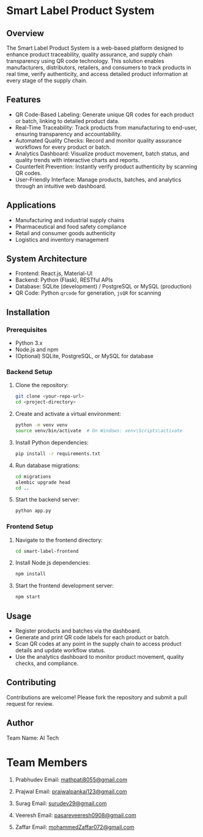 
# Smart Label Product System

## Overview

The Smart Label Product System is a web-based platform designed to enhance product traceability, quality assurance, and supply chain transparency using QR code technology. This solution enables manufacturers, distributors, retailers, and consumers to track products in real time, verify authenticity, and access detailed product information at every stage of the supply chain.

## Features

* QR Code-Based Labeling: Generate unique QR codes for each product or batch, linking to detailed product data.
* Real-Time Traceability: Track products from manufacturing to end-user, ensuring transparency and accountability.
* Automated Quality Checks: Record and monitor quality assurance workflows for every product or batch.
* Analytics Dashboard: Visualize product movement, batch status, and quality trends with interactive charts and reports.
* Counterfeit Prevention: Instantly verify product authenticity by scanning QR codes.
* User-Friendly Interface: Manage products, batches, and analytics through an intuitive web dashboard.

## Applications

* Manufacturing and industrial supply chains
* Pharmaceutical and food safety compliance
* Retail and consumer goods authenticity
* Logistics and inventory management

## System Architecture

* Frontend: React.js, Material-UI
* Backend: Python (Flask), RESTful APIs
* Database: SQLite (development) / PostgreSQL or MySQL (production)
* QR Code: Python `qrcode` for generation, `jsQR` for scanning

## Installation

### Prerequisites

* Python 3.x
* Node.js and npm
* (Optional) SQLite, PostgreSQL, or MySQL for database

### Backend Setup

1. Clone the repository:

   ```bash
   git clone <your-repo-url>
   cd <project-directory>
   ```
2. Create and activate a virtual environment:

   ```bash
   python -m venv venv
   source venv/bin/activate  # On Windows: venv\Scripts\activate
   ```
3. Install Python dependencies:

   ```bash
   pip install -r requirements.txt
   ```
4. Run database migrations:

   ```bash
   cd migrations
   alembic upgrade head
   cd ..
   ```
5. Start the backend server:

   ```bash
   python app.py
   ```

### Frontend Setup

1. Navigate to the frontend directory:

   ```bash
   cd smart-label-frontend
   ```
2. Install Node.js dependencies:

   ```bash
   npm install
   ```
3. Start the frontend development server:

   ```bash
   npm start
   ```

## Usage

* Register products and batches via the dashboard.
* Generate and print QR code labels for each product or batch.
* Scan QR codes at any point in the supply chain to access product details and update workflow status.
* Use the analytics dashboard to monitor product movement, quality checks, and compliance.

## Contributing

Contributions are welcome! Please fork the repository and submit a pull request for review.

## Author



Team Name: AI Tech

# Team Members

1. Prabhudev
   Email: [mathpati8055@gmail.com](mailto:mathpati8055@gmail.com)

2. Prajwal
   Email: [prajwalpankaj123@gmail.com](mailto:prajwalpankaj123@gmail.com)

3. Surag
   Email: [surudev29@gmail.com](mailto:surudev29@gmail.com)

4. Veeresh
   Email: [pasareveeresh0908@gmail.com](mailto:pasareveeresh0908@gmail.com)

5. Zaffar
   Email: [mohammedZaffar072@gmail.com](mailto:mohammedZaffar072@gmail.com)




